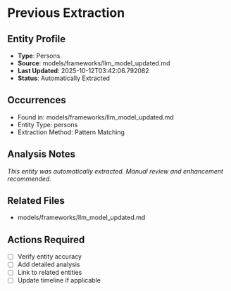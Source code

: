 # Previous Extraction

## Entity Profile
- **Type**: Persons
- **Source**: models/frameworks/llm_model_updated.md
- **Last Updated**: 2025-10-12T03:42:06.792082
- **Status**: Automatically Extracted

## Occurrences
- Found in: models/frameworks/llm_model_updated.md
- Entity Type: persons
- Extraction Method: Pattern Matching

## Analysis Notes
*This entity was automatically extracted. Manual review and enhancement recommended.*

## Related Files
- models/frameworks/llm_model_updated.md

## Actions Required
- [ ] Verify entity accuracy
- [ ] Add detailed analysis
- [ ] Link to related entities
- [ ] Update timeline if applicable
